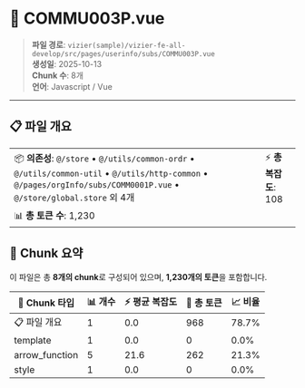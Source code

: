 # 📄 COMMU003P.vue

> **파일 경로**: `vizier(sample)/vizier-fe-all-develop/src/pages/userinfo/subs/COMMU003P.vue`  
> **생성일**: 2025-10-13  
> **Chunk 수**: 8개  
> **언어**: Javascript / Vue
---





## 📋 파일 개요

| | |
|--|--|
| 📦 **의존성**: `@/store` • `@/utils/common-ordr` • `@/utils/common-util` • `@/utils/http-common` • `@/pages/orgInfo/subs/COMM0001P.vue` • `@/store/global.store` 외 4개 | ⚡ **총 복잡도**: 108 |
| 📊 **총 토큰 수**: 1,230 |  |






## 🧩 Chunk 요약

이 파일은 총 **8개의 chunk**로 구성되어 있으며, **1,230개의 토큰**을 포함합니다.

| 🧩 Chunk 타입 | 📊 개수 | ⚡ 평균 복잡도 | 📝 총 토큰 | 📈 비율 |
|---------------|--------|-------------|----------|--------|
| 📋 파일 개요 | 1 | 0.0 | 968 | 78.7% |
| template | 1 | 0.0 | 0 | 0.0% |
| arrow_function | 5 | 21.6 | 262 | 21.3% |
| style | 1 | 0.0 | 0 | 0.0% |

